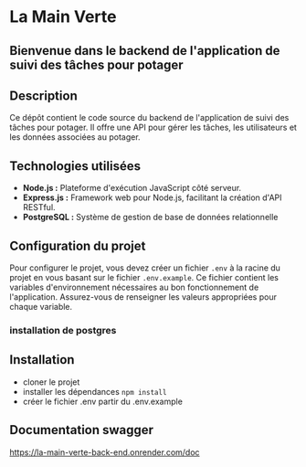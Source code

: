 # La Main Verte

## Bienvenue dans le backend de l'application de suivi des tâches pour potager

## Description

Ce dépôt contient le code source du backend de l'application de suivi des tâches pour potager. Il offre une API pour gérer les tâches, les utilisateurs et les données associées au potager.

## Technologies utilisées

- **Node.js :** Plateforme d'exécution JavaScript côté serveur.
- **Express.js :** Framework web pour Node.js, facilitant la création d'API RESTful.
- **PostgreSQL :** Système de gestion de base de données relationnelle


## Configuration du projet

Pour configurer le projet, vous devez créer un fichier `.env` à la racine du projet en vous basant sur le fichier `.env.example`. Ce fichier contient les variables d'environnement nécessaires au bon fonctionnement de l'application. Assurez-vous de renseigner les valeurs appropriées pour chaque variable.

### installation de postgres

## Installation
- cloner le projet
- installer les dépendances `npm install`
- créer le fichier .env  partir du .env.example

## Documentation swagger

https://la-main-verte-back-end.onrender.com/doc
